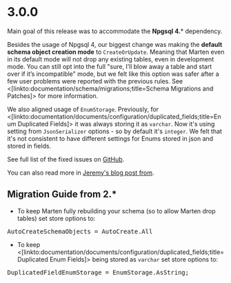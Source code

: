 <!--Title:Release Notes-->
<!--Url:release_notes-->

# 3.0.0

Main goal of this release was to accommodate the **Npgsql 4.*** dependency. 

Besides the usage of Npgsql 4, our biggest change was making the **default schema object creation mode** to `CreateOrUpdate`. Meaning that Marten even in its default mode will not drop any existing tables, even in development mode. You can still opt into the full "sure, I’ll blow away a table and start over if it’s incompatible" mode, but we felt like this option was safer after a few user problems were reported with the previous rules. See <[linkto:documentation/schema/migrations;title=Schema Migrations and Patches]> for more information.

We also aligned usage of `EnumStorage`. Previously,  for <[linkto:documentation/documents/configuration/duplicated_fields;title=Enum Duplicated Fields]> it was always storing it as `varchar`. Now it's using setting from `JsonSerializer` options - so by default it's `integer`. We felt that it's not consistent to have different settings for Enums stored in json and stored in fields. 

See full list of the fixed issues on [GitHub](https://github.com/JasperFx/marten/milestone/26?closed=1).

You can also read more in [Jeremy's blog post from](https://jeremydmiller.com/2018/09/27/marten-3-0-is-released-and-introducing-the-new-core-team/).

## Migration Guide from 2.*

- To keep Marten fully rebuilding your schema (so to allow Marten drop tables) set store options to:

<pre>
AutoCreateSchemaObjects = AutoCreate.All
</pre>

- To keep <[linkto:documentation/documents/configuration/duplicated_fields;title=Duplicated Enum Fields]> being stored as `varchar` set store options to:

<pre>
DuplicatedFieldEnumStorage = EnumStorage.AsString;
</pre>